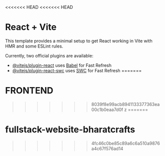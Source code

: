 <<<<<<< HEAD
<<<<<<< HEAD
# React + Vite

This template provides a minimal setup to get React working in Vite with HMR and some ESLint rules.

Currently, two official plugins are available:

- [@vitejs/plugin-react](https://github.com/vitejs/vite-plugin-react/blob/main/packages/plugin-react/README.md) uses [Babel](https://babeljs.io/) for Fast Refresh
- [@vitejs/plugin-react-swc](https://github.com/vitejs/vite-plugin-react-swc) uses [SWC](https://swc.rs/) for Fast Refresh
=======
# FRONTEND
>>>>>>> 8039f8e99acb8941133377363ea00c1b0eaa7d0f
z
=======
# fullstack-website-bharatcrafts
>>>>>>> 4fc46c0be85c89a6c6a510a9876a4c67f576ad14
